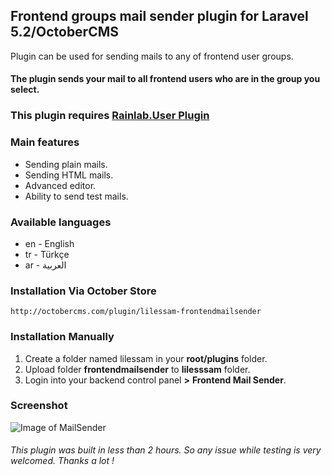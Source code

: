 ## Frontend groups mail sender plugin for Laravel 5.2/OctoberCMS
Plugin can be used for sending mails to any of frontend user groups.

#### The plugin sends your mail to all frontend users who are in the group you select.

### This plugin requires [Rainlab.User Plugin](https://github.com/rainlab/user-plugin)

### Main features
* Sending plain mails.
* Sending HTML mails.
* Advanced editor.
* Ability to send test mails.

### Available languages
* en - English
* tr - Türkçe
* ar - العربية

### Installation Via October Store
`http://octobercms.com/plugin/lilessam-frontendmailsender`


### Installation Manually
1. Create a folder named lilessam in your __root/plugins__ folder.
1. Upload folder __frontendmailsender__ to __lilesssam__ folder.
1. Login into your backend control panel __>__ __Frontend Mail Sender__.

### Screenshot
![Image of MailSender](http://i.imgur.com/Imrwzhb.png)

###### This plugin was built in less than 2 hours. So any issue while testing is very welcomed. Thanks a lot !
